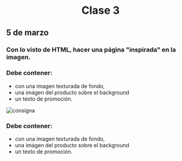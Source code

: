 <h1 align="center"> Clase 3 </h1> 


## 5 de marzo

 
### Con lo visto de HTML, hacer una página "inspirada" en la imagen.

### Debe contener:
 * con una imagen texturada de fondo, 
 * una imágen del producto sobre el background
 * un texto de promoción.


![consigna](https://github.com/Galbickus/knork/assets/135274833/a611b00a-77ba-4d1c-aa70-c419571d7b0a)

### Debe contener:
 * con una imagen texturada de fondo, 
 * una imágen del producto sobre el background
 * un texto de promoción.

